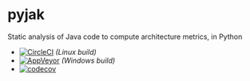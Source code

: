 # pyjak
Static analysis of Java code to compute architecture metrics, in Python

- [![CircleCI](https://circleci.com/gh/jyannick/pyjak.svg?style=shield)](https://circleci.com/gh/jyannick/pyjak) *(Linux build)*
- [![AppVeyor](https://ci.appveyor.com/api/projects/status/github/jyannick/pyjak?svg=true)](https://ci.appveyor.com/project/jyannick/pyjak/branch/master) *(Windows build)* 
- [![codecov](https://codecov.io/gh/jyannick/pyjak/branch/master/graph/badge.svg)](https://codecov.io/gh/jyannick/pyjak)

